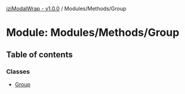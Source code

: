 [iziModalWrap - v1.0.0](../README.md) / Modules/Methods/Group

# Module: Modules/Methods/Group

## Table of contents

### Classes

- [Group](../classes/modules_methods_group.group.md)
